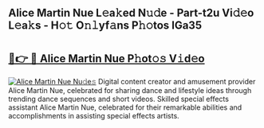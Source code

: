 ## Alice Martin Nue L𝚎a𝚔ed N𝚞𝚍e - Part-t2u Vi𝚍𝚎o L𝚎a𝚔s - H𝚘𝚝 O𝚗𝚕yf𝚊ns P𝚑𝚘tos IGa35

# <h2><a href="http://kf28tv.oniu.top/?m=Alice+Martin+Nue">🔗👉 🔴 Alice Martin Nue P𝚑ot𝚘𝚜 V𝚒d𝚎o</a></h2>

[![Alice Martin Nue Nu𝚍e𝚜](https://i.imgur.com/0qMVB7G.gif)](http://kf28tv.oniu.top/?m=Alice+Martin+Nue)
Digital content creator and amusement provider Alice Martin Nue, celebrated for sharing dance and lifestyle ideas through trending dance sequences and short videos. Skilled special effects assistant Alice Martin Nue, celebrated for their remarkable abilities and accomplishments in assisting special effects artists.  
